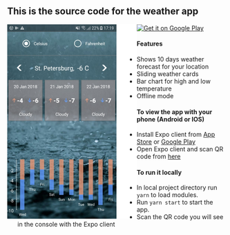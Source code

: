 ## This is the source code for the weather app

<img align="left" src="screenshot.jpg" height="450px">
<a href='https://play.google.com/store/apps/details?id=com.slavalu.weather&pcampaignid=MKT-Other-global-all-co-prtnr-py-PartBadge-Mar2515-1'><img alt='Get it on Google Play' width='200' src='https://play.google.com/intl/en_us/badges/images/generic/en_badge_web_generic.png'/></a>

#### Features
* Shows 10 days weather forecast for your location
* Sliding weather cards
* Bar chart for high and low temperature
* Offline mode

#### To view the app with your phone (Android or IOS) 
* Install Expo client from [App Store](https://itunes.apple.com/app/apple-store/id982107779?ct=www&mt=8)
 or [Google Play](https://play.google.com/store/apps/details?id=host.exp.exponent&referrer=www)
* Open Expo client and scan QR code from [here](https://expo.io/@slava-lu/weather)  


#### To run it locally
* In local project directory run `yarn` to load modules.
* Run `yarn start` to start the app.
* Scan the QR code you will see in the console with the Expo client
